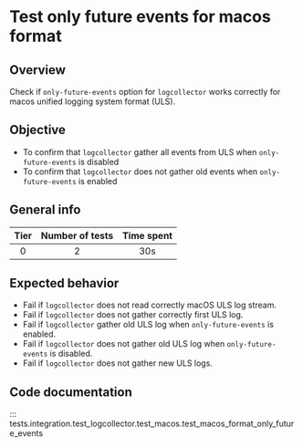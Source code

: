 # Test only future events for macos format

## Overview 

Check if `only-future-events` option for `logcollector` works correctly for macos unified logging 
system format (ULS).

## Objective

- To confirm that `logcollector` gather all events from ULS when `only-future-events` is disabled
- To confirm that `logcollector` does not gather old events when `only-future-events` is enabled

## General info

|Tier | Number of tests | Time spent |
|:--:|:--:|:--:|
| 0 | 2 | 30s |

## Expected behavior

- Fail if `logcollector` does not read correctly macOS ULS log stream.
- Fail if `logcollector` does not gather correctly first ULS log.
- Fail if `logcollector` gather old ULS log when `only-future-events` is enabled.
- Fail if `logcollector` does not gather old ULS log when `only-future-events` is disabled.
- Fail if `logcollector` does not gather new ULS logs.

## Code documentation

::: tests.integration.test_logcollector.test_macos.test_macos_format_only_future_events